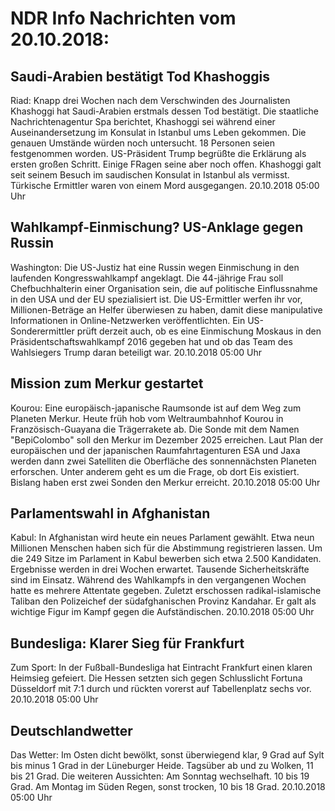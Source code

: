 # NDR Info Nachrichten vom 20.10.2018:


## Saudi-Arabien bestätigt Tod Khashoggis
Riad: Knapp drei Wochen nach dem Verschwinden des Journalisten Khashoggi hat Saudi-Arabien erstmals dessen Tod bestätigt. Die staatliche Nachrichtenagentur Spa berichtet, Khashoggi sei während einer Auseinandersetzung im Konsulat in Istanbul ums Leben gekommen. Die genauen Umstände würden noch untersucht. 18 Personen seien festgenommen worden. US-Präsident Trump begrüßte die Erklärung als ersten großen Schritt. Einige FRagen seine aber noch offen. Khashoggi
galt seit seinem Besuch im saudischen Konsulat in Istanbul als vermisst. Türkische Ermittler waren von einem Mord ausgegangen. 20.10.2018 05:00 Uhr 

## Wahlkampf-Einmischung? US-Anklage gegen Russin
Washington: Die US-Justiz hat eine Russin wegen Einmischung in den laufenden Kongresswahlkampf angeklagt. Die 44-jährige Frau soll Chefbuchhalterin einer Organisation sein, die auf politische Einflussnahme in den USA und der EU spezialisiert ist. Die US-Ermittler werfen ihr vor,  Millionen-Beträge an Helfer überwiesen zu haben, damit diese manipulative Informationen in Online-Netzwerken veröffentlichten. Ein US-Sonderermittler prüft derzeit auch, ob es eine Einmischung Moskaus in den Präsidentschaftswahlkampf 2016 gegeben hat und ob das Team des Wahlsiegers Trump daran beteiligt war. 20.10.2018 05:00 Uhr 

## Mission zum Merkur gestartet
Kourou: Eine europäisch-japanische Raumsonde ist auf dem Weg zum Planeten Merkur. Heute früh hob vom Weltraumbahnhof Kourou in Französisch-Guayana die Trägerrakete ab. Die Sonde mit dem Namen "BepiColombo" soll den Merkur im Dezember 2025 erreichen. Laut Plan der europäischen und der japanischen Raumfahrtagenturen ESA und Jaxa werden dann zwei Satelliten die Oberfläche des sonnennächsten Planeten erforschen. Unter anderem geht es um die Frage, ob dort Eis existiert. Bislang haben erst zwei Sonden den Merkur erreicht. 20.10.2018 05:00 Uhr 

## Parlamentswahl in Afghanistan
Kabul: In Afghanistan wird heute ein neues Parlament gewählt. Etwa neun Millionen Menschen haben sich für die Abstimmung registrieren lassen. Um die 249 Sitze im Parlament in Kabul bewerben sich etwa 2.500 Kandidaten. Ergebnisse werden in drei Wochen erwartet. Tausende Sicherheitskräfte sind im Einsatz. Während des Wahlkampfs in den vergangenen Wochen hatte es mehrere Attentate gegeben. Zuletzt erschossen radikal-islamische Taliban den Polizeichef der südafghanischen Provinz Kandahar. Er galt als wichtige Figur im Kampf gegen die Aufständischen. 20.10.2018 05:00 Uhr 

## Bundesliga: Klarer Sieg für Frankfurt
Zum Sport: In der Fußball-Bundesliga hat Eintracht Frankfurt einen klaren Heimsieg gefeiert. Die Hessen setzten sich gegen Schlusslicht Fortuna Düsseldorf mit 7:1 durch und rückten vorerst auf Tabellenplatz sechs vor. 20.10.2018 05:00 Uhr 

## Deutschlandwetter
Das Wetter:
Im Osten dicht bewölkt, sonst überwiegend klar, 9 Grad auf Sylt bis minus 1 Grad in der Lüneburger Heide. Tagsüber ab und zu Wolken, 11 bis 21 Grad. Die weiteren Aussichten: Am Sonntag wechselhaft. 10 bis 19 Grad. Am Montag im Süden Regen, sonst trocken, 10 bis 18 Grad. 20.10.2018 05:00 Uhr 
